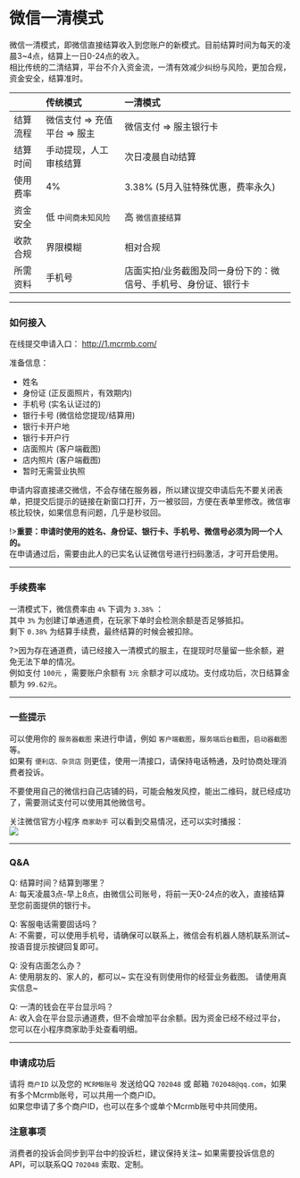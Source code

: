 # 微信一清模式

微信一清模式，即微信直接结算收入到您账户的新模式。目前结算时间为每天的凌晨3~4点，结算上一日0-24点的收入。  
相比传统的二清结算，平台不介入资金流，一清有效减少纠纷与风险，更加合规，资金安全，结算准时。

|   |传统模式 | 一清模式 |
| :--- | :--- | :---
|结算流程|微信支付 => 充值平台 => 服主|微信支付 => 服主银行卡
|结算时间|手动提现，人工审核结算|次日凌晨自动结算
|使用费率|4%|3.38% (5月入驻特殊优惠，费率永久)
|资金安全|低 `中间商未知风险`|高 `微信直接结算`
|收款合规|界限模糊|相对合规
|所需资料|手机号|店面实拍/业务截图及同一身份下的：微信号、手机号、身份证、银行卡
 
---

### 如何接入

在线提交申请入口： http://1.mcrmb.com/  

准备信息：
 * 姓名
 * 身份证 (正反面照片，有效期内)
 * 手机号 (实名认证过的)
 * 银行卡号 (微信给您提现/结算用)
 * 银行卡开户地
 * 银行卡开户行
 * 店面照片 (客户端截图)
 * 店内照片 (客户端截图)
 * 暂时无需营业执照  

申请内容直接递交微信，不会存储在服务器，所以建议提交申请后先不要关闭表单，把提交后提示的链接在新窗口打开，万一被驳回，方便在表单里修改。微信审核比较快，如果信息有问题，几乎是秒驳回。

!>**重要：申请时使用的姓名、身份证、银行卡、手机号、微信号必须为同一个人的。**  
在申请通过后，需要由此人的已实名认证微信号进行扫码激活，才可开启使用。

---

### 手续费率

一清模式下，微信费率由 `4%` 下调为 `3.38%` ：  
其中 `3%` 为创建订单通道费，在玩家下单时会检测余额是否足够抵扣。  
剩下 `0.38%` 为结算手续费，最终结算的时候会被扣除。  

?>因为存在通道费，请已经接入一清模式的服主，在提现时尽量留一些余额，避免无法下单的情况。  
例如支付 `100元` ，需要账户余额有 `3元` 余额才可以成功。支付成功后，次日结算金额为 `99.62元`。

---

### 一些提示 

可以使用你的 `服务器截图` 来进行申请，例如 `客户端截图`，`服务端后台截图`，`启动器截图` 等。  
如果有 `便利店、杂货店` 则更佳，使用一清接口，请保持电话畅通，及时协商处理消费者投诉。

不要使用自己的微信扫自己店铺的码，可能会触发风控，能出二维码，就已经成功了，需要测试支付可以使用其他微信号。

关注微信官方小程序 `商家助手` 可以看到交易情况，还可以实时播报：  
![](https://wx.gtimg.com/pay/img/guide/miniapp_assistant/intro.png)

---

### Q&A

Q: 结算时间？结算到哪里？  
A: 每天凌晨3点-早上8点，由微信公司账号，将前一天0-24点的收入，直接结算至您前面提供的银行卡。

Q: 客服电话需要固话吗？  
A: 不需要，可以使用手机号，请确保可以联系上，微信会有机器人随机联系测试~ 按语音提示按键回复即可。

Q: 没有店面怎么办？  
A: 使用朋友的、家人的，都可以~ 实在没有则使用你的经营业务截图。 请使用真实信息~

Q: 一清的钱会在平台显示吗？  
A: 收入会在平台显示通道费，但不会增加平台余额。因为资金已经不经过平台，您可以在小程序商家助手处查看明细。  

---

### 申请成功后
请将 `商户ID` 以及您的 `MCRMB账号` 发送给QQ `702048` 或 邮箱 `702048@qq.com`，如果有多个Mcrmb账号，可以共用一个商户ID。  
如果您申请了多个商户ID，也可以在多个或单个Mcrmb账号中共同使用。

### 注意事项
消费者的投诉会同步到平台中的投诉栏，建议保持关注~ 如果需要投诉信息的API，可以联系QQ `702048` 索取、定制。